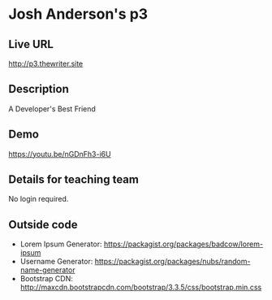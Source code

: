 # Josh Anderson's p3

## Live URL
<http://p3.thewriter.site>

## Description
A Developer's Best Friend

## Demo
<https://youtu.be/nGDnFh3-i6U>

## Details for teaching team
No login required.

## Outside code
* Lorem Ipsum Generator: https://packagist.org/packages/badcow/lorem-ipsum
* Username Generator: https://packagist.org/packages/nubs/random-name-generator
* Bootstrap CDN: http://maxcdn.bootstrapcdn.com/bootstrap/3.3.5/css/bootstrap.min.css
